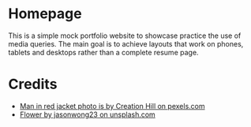 # Homepage 

This is a simple mock portfolio website to showcase practice the use of media queries. The main goal is to achieve layouts that work on phones, tablets and desktops rather than a complete resume page. 

# Credits
- [Man in red jacket photo is by Creation Hill on pexels.com](https://www.pexels.com/photo/man-in-red-jacket-1681010/)
- [Flower by jasonwong23 on unsplash.com](https://unsplash.com/photos/a-branch-with-white-flowers-against-a-blue-sky-rIr8VnuwvLE)